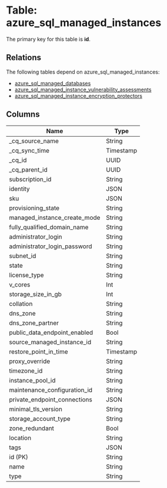 # Table: azure_sql_managed_instances



The primary key for this table is **id**.

## Relations
The following tables depend on azure_sql_managed_instances:
  - [azure_sql_managed_databases](azure_sql_managed_databases.md)
  - [azure_sql_managed_instance_vulnerability_assessments](azure_sql_managed_instance_vulnerability_assessments.md)
  - [azure_sql_managed_instance_encryption_protectors](azure_sql_managed_instance_encryption_protectors.md)

## Columns
| Name          | Type          |
| ------------- | ------------- |
|_cq_source_name|String|
|_cq_sync_time|Timestamp|
|_cq_id|UUID|
|_cq_parent_id|UUID|
|subscription_id|String|
|identity|JSON|
|sku|JSON|
|provisioning_state|String|
|managed_instance_create_mode|String|
|fully_qualified_domain_name|String|
|administrator_login|String|
|administrator_login_password|String|
|subnet_id|String|
|state|String|
|license_type|String|
|v_cores|Int|
|storage_size_in_gb|Int|
|collation|String|
|dns_zone|String|
|dns_zone_partner|String|
|public_data_endpoint_enabled|Bool|
|source_managed_instance_id|String|
|restore_point_in_time|Timestamp|
|proxy_override|String|
|timezone_id|String|
|instance_pool_id|String|
|maintenance_configuration_id|String|
|private_endpoint_connections|JSON|
|minimal_tls_version|String|
|storage_account_type|String|
|zone_redundant|Bool|
|location|String|
|tags|JSON|
|id (PK)|String|
|name|String|
|type|String|